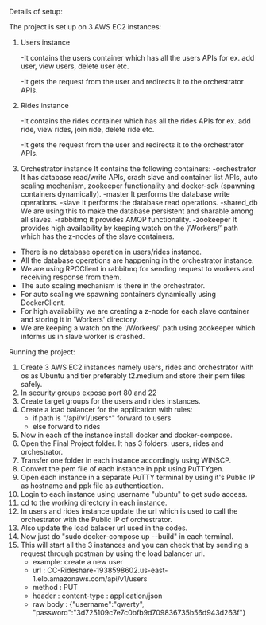 Details of setup:

The project is set up on 3 AWS EC2 instances:
	
1.  Users instance
    
    -It contains the users container which has all the users APIs for ex. add user, view users, delete user etc.
    
    -It gets the request from the user and redirects it to the orchestrator APIs.

2.  Rides instance
    
    -It contains the rides container which has all the rides APIs for ex. add ride, view rides, join ride, delete ride etc.
    
    -It gets the request from the user and redirects it to the orchestrator APIs.

3.  Orchestrator instance
	It contains the following containers:
	-orchestrator
	  It has database read/write APIs, crash slave and container list APIs, auto scaling mechanism, zookeeper functionality and docker-sdk (spawning containers dynamically).
	-master
	  It performs the database write operations.
	-slave
	  It performs the database read operations.
	-shared_db
	  We are using this to make the database persistent and sharable among all slaves.
	-rabbitmq
	  It provides AMQP functionality.
	-zookeeper
	  It provides high availability by keeping watch on the ‘/Workers/’ path which has the z-nodes of the slave containers.

- There is no database operation in users/rides instance.
- All the database operations are happening in the orchestrator instance.
- We are using RPCClient in rabbitmq for sending request to workers and receiving response from them.
- The auto scaling mechanism is there in the orchestrator.
- For auto scaling we spawning containers dynamically using DockerClient.
- For high availability we are creating a z-node for each slave container and storing it in 'Workers' directory.
- We are keeping a watch on the '/Workers/' path using zookeeper which informs us in slave worker is crashed.

Running the project:

1. Create 3 AWS EC2 instances namely users, rides and orchestrator with os as Ubuntu and tier preferably t2.medium and store their pem files safely.
2. In security groups expose port 80 and 22
3. Create target groups for the users and rides instances.
4. Create a load balancer for the application with rules:
    - if path is "/api/v1/users*" forward to users
    - else forward to rides
5. Now in each of the instance install docker and docker-compose.
6. Open the Final Project folder. It has 3 folders: users, rides and orchestrator.
7. Transfer one folder in each instance accordingly using WINSCP.
8. Convert the pem file of each instance in ppk using PuTTYgen.
9. Open each instance in a separate PuTTY terminal by using it's Public IP as hostname and ppk file as authentication.
10. Login to each instance using username "ubuntu" to get sudo access.
11. cd to the working directory in each instance.
12. In users and rides instance update the url which is used to call the orchestrator with the Public IP of orchestrator.
13. Also update the load balacer url used in the codes.
14. Now just do "sudo docker-compose up --build" in each terminal.
15. This will start all the 3 instances and you can check that by sending a request through postman by using the load balancer url.
    - example: create a new user
    - url : CC-Rideshare-1938598602.us-east-1.elb.amazonaws.com/api/v1/users
    - method : PUT
    - header : content-type : application/json
    - raw body : {"username":"qwerty", "password":"3d725109c7e7c0bfb9d709836735b56d943d263f"}
